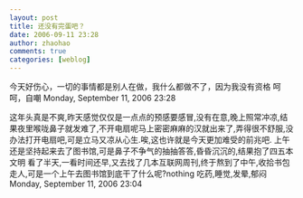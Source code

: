 ```yaml
---
layout: post
title: 还没有完蛋吧？
date: 2006-09-11 23:28
author: zhaohao
comments: true
categories: [weblog]
---
```

今天好伤心，一切的事情都是别人在做，我什么都做不了，因为我没有资格
呵呵，自嘲
Monday, September 11, 2006 23:28

这年头真是不爽,昨天感觉仅仅是一点点的预感要感冒,没有在意,晚上照常冲凉,结果夜里喉咙鼻子就发难了,不开电扇呢马上密密麻麻的汉就出来了,弄得很不舒服,没办法打开电扇吧,可是立马又凉从心生.唉,这也许就是今天更加难受的前兆吧.
上午还是坚持起来去了图书馆,可是鼻子不争气的抽抽答答,昏昏沉沉的,结果抱了四五本 文明 看了半天,一看时间还早,又去找了几本互联网周刊,终于熬到了中午,收拾书包走人,可是一个上午去图书馆到底干了什么呢?nothing
吃药,睡觉,发晕,郁闷
Monday, September 11, 2006 23:04
